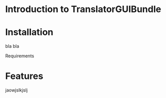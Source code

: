 # Introduction to TranslatorGUIBundle



# Installation
bla bla

Requirements

# Features

jaowjslkjslj 

# 
